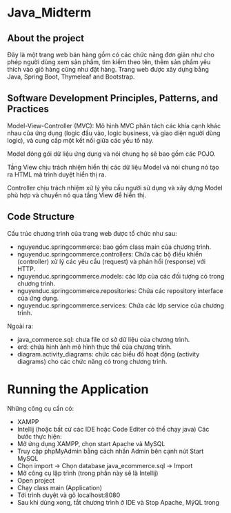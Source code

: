    # Java_Midterm
## About the project
Đây là một trang web bán hàng gồm có các chức năng đơn giản như cho phép người dùng xem sản phẩm, tìm kiếm theo tên, thêm sản phẩm yêu thích vào giỏ hàng cũng như đặt hàng. Trang web được xây dựng bằng Java, Spring Boot, Thymeleaf and Bootstrap.

## Software Development Principles, Patterns, and Practices
Model-View-Controller (MVC): Mô hình MVC phân tách các khía cạnh khác nhau của ứng dụng (logic đầu vào, logic business, và giao diện người dùng logic), và cung cấp một kết nối giữa các yếu tố này.

Model đóng gói dữ liệu ứng dụng và nói chung họ sẽ bao gồm các POJO.

Tầng View chịu trách nhiệm hiển thị các dữ liệu Model và nói chung nó tạo ra HTML mà trình duyệt hiển thị ra.

Controller chịu trách nhiệm xử lý yêu cầu người sử dụng và xây dựng Model phù hợp và chuyển nó qua tầng View để hiển thị.

## Code Structure
Cấu trúc chương trình của trang web được tổ chức như sau:
- nguyenduc.springcommerce: bao gồm class main của chương trình.
- nguyenduc.springcommerce.controllers: Chứa các bộ điều khiển (controller) xử lý các yêu cầu (request) và phản hồi (response) với HTTP.
- nguyenduc.springcommerce.models:  các lớp của các đối tượng có trong chương trình.
- nguyenduc.springcommerce.repositories: Chứa các repository interface của ứng dụng.
- nguyenduc.springcommerce.services: Chứa các lớp service của chương trình.

Ngoài ra: 
- java_commerce.sql: chưa file cơ sở dữ liệu của chương trình.
- erd: chứa hình ảnh mô hình thực thể của chương trình.
- diagram.activity_diagrams: chức các biểu đồ hoạt động (activity diagrams) cho các chức năng có trong chương trình.
# Running the Application
Những công cụ cần có: 
- XAMPP
- Intellij (hoặc bất cứ các IDE hoặc Code Editer có thể chạy java)
Các bước thực hiện:
- Mở ứng dụng XAMPP, chọn start Apache và MySQL
- Truy cập phpMyAdmin bằng cách nhấn Admin bên cạnh nút Start MySQL
- Chọn import -> Chọn database java_ecommerce.sql -> Import
- Mở công cụ lập trình (trong phần này sẽ là Intellij)
- Open project
- Chạy class main (Application)
- Tới trình duyệt và gõ localhost:8080
- Sau khi dùng xong, tắt chương trình ở IDE và Stop Apache, MýQL trong 

